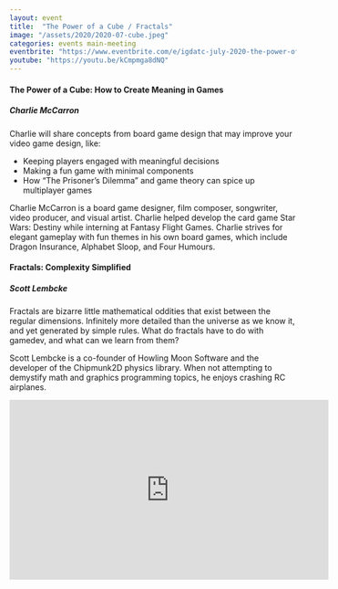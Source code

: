 ```yaml
---
layout: event
title:  "The Power of a Cube / Fractals"
image: "/assets/2020/2020-07-cube.jpeg"
categories: events main-meeting
eventbrite: "https://www.eventbrite.com/e/igdatc-july-2020-the-power-of-a-cube-tickets-112562904678"
youtube: "https://youtu.be/kCmpmga8dNQ"
---
```


#### The Power of a Cube: How to Create Meaning in Games
##### Charlie McCarron

Charlie will share concepts from board game design that may improve your video game design, like:

* Keeping players engaged with meaningful decisions
* Making a fun game with minimal components
* How “The Prisoner’s Dilemma” and game theory can spice up multiplayer games

Charlie McCarron is a board game designer, film composer, songwriter, video producer, and visual artist. Charlie helped develop the card game Star Wars: Destiny while interning at Fantasy Flight Games. Charlie strives for elegant gameplay with fun themes in his own board games, which include Dragon Insurance, Alphabet Sloop, and Four Humours.

#### Fractals: Complexity Simplified
##### Scott Lembcke

Fractals are bizarre little mathematical oddities that exist between the regular dimensions. Infinitely more detailed than the universe as we know it, and yet generated by simple rules. What do fractals have to do with gamedev, and what can we learn from them?

Scott Lembcke is a co-founder of Howling Moon Software and the developer of the Chipmunk2D physics library. When not attempting to demystify math and graphics programming topics, he enjoys crashing RC airplanes.

<iframe width="560" height="315" src="https://www.youtube.com/embed/kCmpmga8dNQ" frameborder="0" allow="accelerometer; autoplay; encrypted-media; gyroscope; picture-in-picture" allowfullscreen></iframe>

